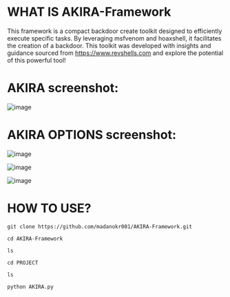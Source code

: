 # WHAT IS AKIRA-Framework
This framework is a compact backdoor create toolkit designed to efficiently execute specific tasks. By leveraging msfvenom and hoaxshell, it facilitates the creation of a backdoor. This toolkit was developed with insights and guidance sourced from https://www.revshells.com and explore the potential of this powerful tool!

# AKIRA screenshot:
![image](https://github.com/user-attachments/assets/cc022455-6180-444f-8996-d9eb087a764a)

# AKIRA OPTIONS screenshot:
![image](https://github.com/user-attachments/assets/35ece059-7a2f-466c-95bb-56610acc0e5d)

![image](https://github.com/user-attachments/assets/6df5b051-7d53-479e-ae02-a32737d5197c)

![image](https://github.com/user-attachments/assets/b5319cc3-83c0-4353-a0f6-dd1fe8e1be2d)




# HOW TO USE?
```
git clone https://github.com/madanokr001/AKIRA-Framework.git
```
```
cd AKIRA-Framework
```
```
ls
```
```
cd PROJECT
```
```
ls
```
```
python AKIRA.py
```

